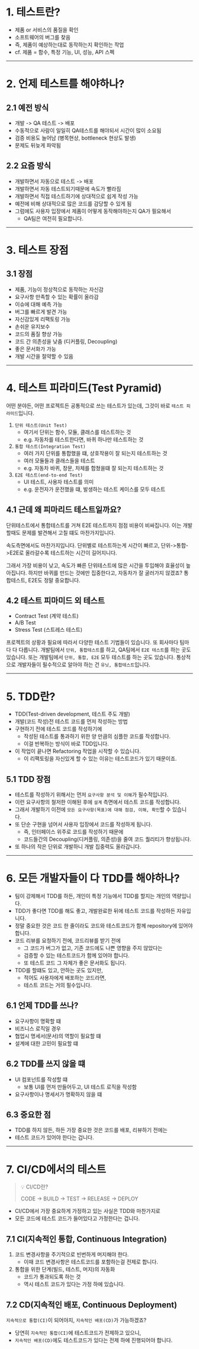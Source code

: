 # 1. 테스트란?

- 제품 or 서비스의 품질을 확인
- 소프트웨어의 버그를 찾음
- 즉, 제품이 예상하는대로 동작하는지 확인하는 작업
- cf. 제품 = 함수, 특정 기능, UI, 성능, API 스펙

---

# 2. 언제 테스트를 해야하나?

## 2.1 예전 방식

- 개발 -> QA 테스트 -> 배포
- 수동적으로 사람이 일일히 QA테스트를 해야되서 시간이 많이 소요됨
- 검증 비용도 늘어남 (병목현상, bottleneck 현상도 발생)
- 문제도 뒤늦게 파악됨

## 2.2 요즘 방식

- 개발하면서 자동으로 테스트 -> 배포
- 개발하면서 자동 테스트되기때문에 속도가 빨라짐
- 개발하면서 직접 테스트하기에 상대적으로 쉽게 작성 가능
- 예전에 비해 상대적으로 많은 코드를 감당할 수 있게 됨
- 그럼에도 사용자 입장에서 제품이 어떻게 동작해야하는지 QA가 필요해서
  - QA팀은 여전히 필요합니다.

---

# 3. 테스트 장점

## 3.1 장점

- 제품, 기능이 정상적으로 동작하는 자신감
- 요구사항 만족할 수 있는 확률이 올라감
- 이슈에 대해 예측 가능
- 버그를 빠르게 발견 가능
- 자신감있게 리팩토링 가능
- 손쉬운 유지보수
- 코드의 품질 향상 가능
- 코드 간 의존성을 낮춤 (디커플링, Decoupling)
- 좋은 문서화가 가능
- 개발 시간을 절약할 수 있음

---

# 4. 테스트 피라미드(Test Pyramid)

어떤 분야든, 어떤 프로젝트든 공통적으로 쓰는 테스트가 있는데,
그것이 바로 `테스트 피라미드`입니다.

1. `단위 테스트(Unit Test)`
   - 여기서 단위는 함수, 모듈, 클래스를 테스트하는 것
   - e.g. 자동차를 테스트한다면, 바퀴 하나만 테스트하는 것
2. `통합 테스트(Integration Test)`
   - 여러 가지 단위를 통합했을 떄, 상호작용이 잘 되는지 테스트하는 것
   - 여러 모듈들과 클래스들을 테스트
   - e.g. 자동차 바퀴, 창문, 차체를 합쳤을떄 잘 되는지 테스트하는 것
3. `E2E 테스트(end-to-end Test)`
   - UI 테스트, 사용자 테스트를 의미
   - e.g. 운전자가 운전했을 떄, 발생하는 테스트 케이스를 모두 테스트

## 4.1 근데 왜 피마리드 테스트일까요?

단위테스트에서 통합테스트를 거쳐 E2E 테스트까지 점점 비용이 비싸집니다.
이는 개발할때도 문제를 발견해서 고칠 떄도 마찬가지입니다.

속도측면에서도 마찬가지입니다. 단위별로 테스트하는게 시간이 빠르고,
단위->통합->E2E로 올라갈수록 테스트하는 시간이 길어지니다.

그래서 가장 비용이 낮고, 속도가 빠른 단위테스트에 많은 시간을 투입해야 효율성이 높아집니다.
하지만 바퀴를 만드는 것에만 집중한다고, 자동차가 잘 굴러가지 않겠죠?
통합테스트, E2E도 정말 중요합니다.

## 4.2 테스트 피마미드 외 테스트

- Contract Test (계약 테스트)
- A/B Test
- Stress Test (스트레스 테스트)

프로젝트의 상황과 필요에 따라서 다양한 테스트 기법들이 있습니다.
또 회사마다 팀마다 다 다릅니다.
개발팀에서 `단위, 통합테스트`를 하고, QA팀에서 `E2E 테스트`를 하는 곳도 있습니다.
또는 개발팀에서 `단위, 통합, E2E` 모두 테스트를 하는 곳도 있습니다.
통상적으로 개발자들이 필수적으로 알아야 하는 건 `유닛, 통합테스트`입니다.

---

# 5. TDD란?

- TDD(Test-driven development, 테스트 주도 개발)
- 개발(코드 작성)전 테스트 코드를 먼저 작성하는 방법
- 구현하기 전에 테스트 코드를 작성하기에
  - 작성된 테스트를 통과하기 위한 양 만큼의 심플한 코드를 작성합니다.
  - 이걸 반복하는 방식이 바로 TDD입니다.
- 이 작업이 끝나면 Refactoring 작업을 시작할 수 있습니다.
  - 이 리팩토링을 자신있게 할 수 있는 이유는 테스트코드가 있기 때문이죠.

## 5.1 TDD 장점

- 테스트를 작성하기 위해서는 먼저 `요구사항 분석 및 이해`가 필수적입니다.
- 이런 요구사항의 철저한 이해된 후에 `설계` 측면에서 테스트 코드를 작성합니다.
- 그래서 개발하기 이전에 `모든 요구사항(목표)에 대해 점검, 이해, 확인`할 수 있습니다.
- 또 단순 구현을 넘어서 사용자 입장에서 코드를 작성하게 됩니다.
  - 즉, 인터페이스 위주로 코드를 작성하기 때문에
  - 코드들간의 Decoupling(디커플링, 의존성)을 줄여 코드 퀄리티가 향상됩니다.
- 또 하나의 작은 단위로 개발하니 개발 집중력도 올라갑니다.

---

# 6. 모든 개발자들이 다 TDD를 해야하나?

- 팀이 강제해서 TDD를 하든, 개인이 특정 기능에서 TDD를 할지는 개인의 역량입니다.
- TDD가 좋다면 TDD를 해도 좋고, 개발완료한 뒤에 테스트 코드를 작성하든 자유입니다.
- 정말 중요한 것은 코드 한 줄이라도 코드와 테스트코드가 함께 repository에 있어야 합니다.
- 코드 리뷰를 요청하기 전에, 코드리뷰를 받기 전에
  - 그 코드가 버그가 없고, 기존 코드에도 나쁜 영향을 주지 않았다는
  - 검증할 수 있는 테스트코드가 함께 있어야 합니다.
  - 또 테스트 코드 그 자체가 좋은 문서화도 됩니다.
- TDD를 할떄도 있고, 안하는 곳도 있지만,
  - 적어도 사용자에게 배포하는 코드라면,
  - 테스트 코드는 거의 필수입니다.

## 6.1 언제 TDD를 쓰나?

- 요구사항이 명확할 떄
- 비즈니스 로직일 경우
- 협업시 명세서(문서)의 역할이 필요할 떄
- 설계에 대한 고민이 필요할 떄

## 6.2 TDD를 쓰지 않을 떄

- UI 컴포넌트를 작성할 떄
  - 보통 UI를 먼저 만들어두고, UI 테스트 로직을 작성함
- 요구사항이나 명세서가 명확하지 않을 떄

## 6.3 중요한 점

- TDD를 하지 않든, 하든 가장 중요한 것은 코드를 배포, 리뷰하기 전에는
- 테스트 코드가 있어야 한다는 겁니다.

---

# 7. CI/CD에서의 테스트

> 💡 CI/CD란?
>
> CODE -> BUILD -> TEST -> RELEASE -> DEPLOY

- CI/CD에서 가장 중요하게 가정하고 있는 사실은 TDD와 마찬가지로
- 모든 코드에 테스트 코드가 들어있다고 가정한다는 겁니다.

## 7.1 CI(지속적인 통합, Continuous Integration)

1. 코드 변경사항을 주기적으로 빈번하게 머지해야 한다.
   - 이때 코드 변경사항은 테스트코드를 포함하는걸 전제로 합니다.
2. 통합을 위한 단계(빌드, 테스트, 머지)의 자동화
   - 코드가 통과되도록 하는 것
   - 역시 테스트 코드가 있다는 가정 하에 있습니다.

## 7.2 CD(지속적인 배포, Continuous Deployment)

`지속적으로 통합(CI)`이 되어야지, `지속적인 배포(CD)`가 가능하겠죠?

- 당연히 `지속적인 통합(CI)`에 테스트코드가 전제하고 있으니,
- `지속적인 배포(CD)`에도 테스트코드가 있다는 전제 하에 진행되어야 합니다.
